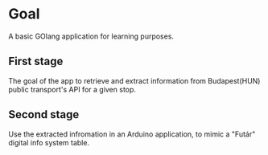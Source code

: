 # Goal
A basic GOlang application for learning purposes.
## First stage
The goal of the app to retrieve and extract information from Budapest(HUN) public transport's API for a given stop.

## Second stage
Use the extracted infromation in an Arduino application, to mimic a "Futár" digital info system table.
